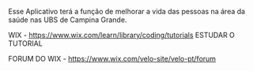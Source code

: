 Esse Aplicativo terá a função de melhorar a vida das pessoas na área da saúde nas UBS de Campina Grande.

WIX - https://www.wix.com/learn/library/coding/tutorials ESTUDAR O TUTORIAL

FORUM DO WIX - https://www.wix.com/velo-site/velo-pt/forum

